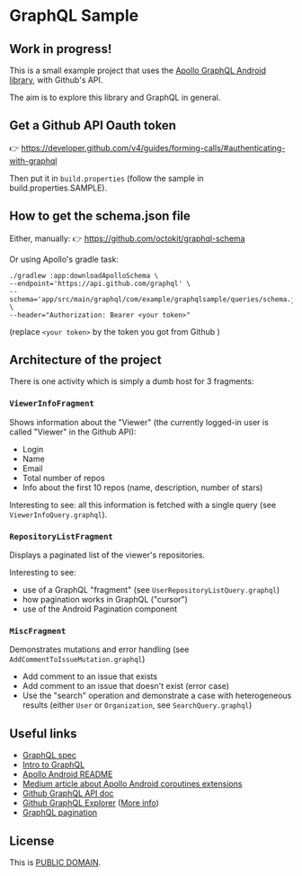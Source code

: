 # GraphQL Sample

## Work in progress!

This is a small example project that uses the [Apollo GraphQL Android library](https://github.com/apollographql/apollo-android),
with Github's API.

The aim is to explore this library and GraphQL in general.

## Get a Github API Oauth token

👉 https://developer.github.com/v4/guides/forming-calls/#authenticating-with-graphql

Then put it in `build.properties` (follow the sample in build.properties.SAMPLE).

## How to get the schema.json file

Either, manually:
👉 https://github.com/octokit/graphql-schema

Or using Apollo's gradle task:

```shell
./gradlew :app:downloadApolloSchema \
--endpoint='https://api.github.com/graphql' \
--schema='app/src/main/graphql/com/example/graphqlsample/queries/schema.json'  \
--header="Authorization: Bearer <your token>"
```

(replace `<your token>` by the token you got from Github )

## Architecture of the project

There is one activity which is simply a dumb host for 3 fragments:

### `ViewerInfoFragment`

Shows information about the "Viewer" (the currently logged-in user is called "Viewer" in the Github API):

- Login
- Name
- Email
- Total number of repos
- Info about the first 10 repos (name, description, number of stars)

Interesting to see: all this information is fetched with a single query (see `ViewerInfoQuery.graphql`).

### `RepositoryListFragment`
Displays a paginated list of the viewer's repositories.

Interesting to see:
- use of a GraphQL "fragment" (see `UserRepositoryListQuery.graphql`)
- how pagination works in GraphQL ("cursor")
- use of the Android Pagination component

### `MiscFragment`
Demonstrates mutations and error handling (see `AddCommentToIssueMutation.graphql`)
- Add comment to an issue that exists
- Add comment to an issue that doesn't exist (error case)
- Use the "search" operation and demonstrate a case with heterogeneous results (either `User` or `Organization`, see `SearchQuery.graphql`)
    
    
## Useful links
- [GraphQL spec](https://graphql.github.io/graphql-spec/June2018/#)
- [Intro to GraphQL](https://graphql.org/learn/)
- [Apollo Android README](https://github.com/apollographql/apollo-android)
- [Medium article about Apollo Android coroutines extensions](https://medium.com/dailymotion/consume-your-graphql-api-with-kotlin-coroutines-8dcf716712b2)
- [Github GraphQL API doc](https://developer.github.com/v4/)
- [Github GraphQL Explorer](https://developer.github.com/v4/explorer/) ([More info](https://developer.github.com/v4/guides/using-the-explorer/))
- [GraphQL pagination](https://graphql.org/learn/pagination/)


## License

This is [PUBLIC DOMAIN](https://creativecommons.org/publicdomain/zero/1.0/legalcode).
